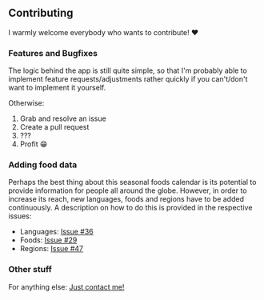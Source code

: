 ## Contributing

I warmly welcome everybody who wants to contribute! :heart:

### Features and Bugfixes

The logic behind the app is still quite simple, so that I'm probably able to implement feature requests/adjustments rather quickly if you can't/don't want to implement it yourself.

Otherwise:

1. Grab and resolve an issue
2. Create a pull request
3. ???
4. Profit :grin:

### Adding food data

Perhaps the best thing about this seasonal foods calendar is its potential to provide information for people all around the globe.
However, in order to increase its reach, new languages, foods and regions have to be added continuously. A description on how to do this is provided in the respective issues:

- Languages: [Issue #36](https://github.com/Flunzmas/seasoncalendar/issues/36)
- Foods: [Issue #29](https://github.com/Flunzmas/seasoncalendar/issues/29)
- Regions: [Issue #47](https://github.com/Flunzmas/seasoncalendar/issues/47)

### Other stuff

For anything else: [Just contact me!](https://flunzmas.com/contact/)
